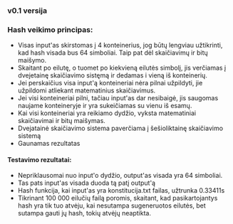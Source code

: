 ### v0.1 versija


### Hash veikimo principas:
 - Visas input'as skirstomas į 4 konteinerius, jog būtų lengviau užtikrinti, kad hash visada bus 64 simboliai. Taip pat dėl skaičiavimų ir bitų maišymo.
 - Skaitant po eilutę, o tuomet  po kiekvieną eilutės simbolį, jis verčiamas į dvejetainę skaičiavimo sistęmą ir dedamas i vieną iš konteinerių.
 - Jei perskaičius visa input'ą konteineriai nėra pilnai užpildyti, jie užpildomi atliekant matematinius skaičiavimus. 
 - Jei visi konteineriai pilni, tačiau input'as dar nesibaigė, jis saugomas naujame konteineryje ir yra sukeičiamas su vienu iš esamų.
 - Kai visi konteineriai yra reikiamo dydžio, vyksta matematiniai skaičiavimai ir bitų maišymas.
 - Dvejatainė skaičiavimo sistema paverčiama į šešioliktainę skaičiavimo sistemą
 - Gaunamas rezultatas
  
#### Testavimo rezultatai:
 * Nepriklausomai nuo input'o dydžio, output'as visada yra 64 simboliai.
 * Tas pats input'as visada duoda tą patį output'ą
 * Hash funkcija, kai input'as yra konstitucija.txt failas, užtrunka 0.33411s
 * Tikrinant 100 000 eilučių failą poromis, skaitant, kad pasikartojantys hash yra tik tuo atvėju, kai nesutampa sugeneruotos eilutės, bet sutampa gauti jų hash, tokių atvėjų neaptikta.  
